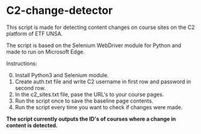 # C2-change-detector

This script is made for detecting content changes on course sites on the C2 platform of ETF UNSA.

The script is based on the Selenium WebDriver module for Python and made to run on Microsoft Edge.

Instructions:

0) Install Python3 and Selenium module.
1) Create auth.txt file and write C2 username in first row and password in second row.
2) In the c2_sites.txt file, pase the URL's to your course pages.
3) Run the script once to save the baseline page contents.
4) Run the script every time you want to check if changes were made.

**The script currently outputs the ID's of courses where a change in content is detected.**
